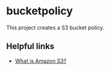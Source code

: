 # bucketpolicy

This project creates a S3 bucket policy.

## Helpful links

- [What is Amazon S3?][1]

[1]: https://docs.aws.amazon.com/AmazonS3/latest/userguide/Welcome.html
